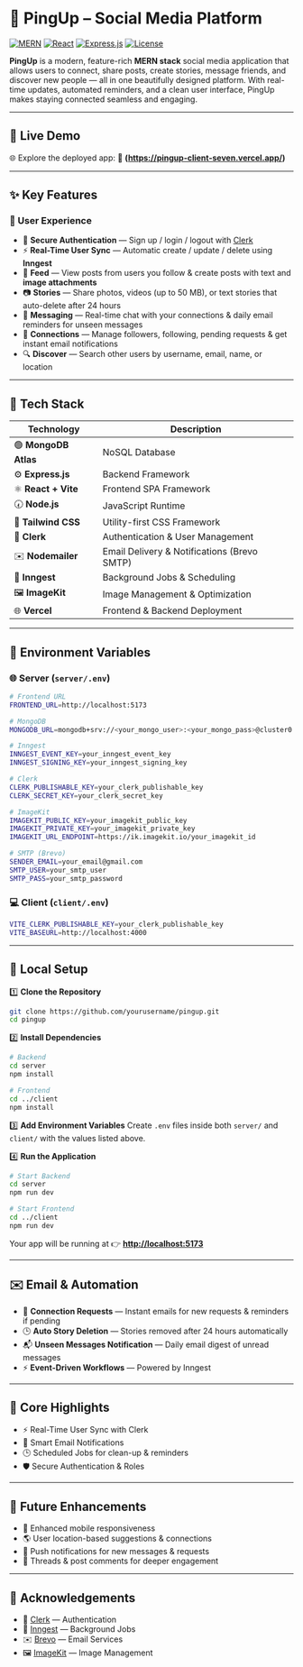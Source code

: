 # 🔗 PingUp – Social Media Platform

[![MERN](https://img.shields.io/badge/MERN-Full%20Stack-brightgreen?style=for-the-badge\&logo=mongodb)]() [![React](https://img.shields.io/badge/Frontend-React%20+%20Vite-blue?style=for-the-badge\&logo=react)]() [![Express.js](https://img.shields.io/badge/Backend-Express.js-lightgrey?style=for-the-badge\&logo=express)]() [![License](https://img.shields.io/badge/License-MIT-green?style=for-the-badge)]()

**PingUp** is a modern, feature-rich **MERN stack** social media application that allows users to connect, share posts, create stories, message friends, and discover new people — all in one beautifully designed platform. With real-time updates, automated reminders, and a clean user interface, PingUp makes staying connected seamless and engaging.

---

## 🚀 Live Demo

🌐 Explore the deployed app:
🔗 **(https://pingup-client-seven.vercel.app/)**

---

## ✨ Key Features

### 👤 User Experience

* 🔐 **Secure Authentication** — Sign up / login / logout with [Clerk](https://clerk.dev/)
* ⚡ **Real-Time User Sync** — Automatic create / update / delete using **Inngest**
* 📰 **Feed** — View posts from users you follow & create posts with text and **image attachments**
* 📷 **Stories** — Share photos, videos (up to 50 MB), or text stories that auto-delete after 24 hours
* 💬 **Messaging** — Real-time chat with your connections & daily email reminders for unseen messages
* 🤝 **Connections** — Manage followers, following, pending requests & get instant email notifications
* 🔍 **Discover** — Search other users by username, email, name, or location

---

## 🧪 Tech Stack

| Technology           | Description                                 |
| -------------------- | ------------------------------------------- |
| 🟢 **MongoDB Atlas** | NoSQL Database                              |
| ⚙️ **Express.js**    | Backend Framework                           |
| ⚛️ **React + Vite**  | Frontend SPA Framework                      |
| 🕢 **Node.js**       | JavaScript Runtime                          |
| 🎨 **Tailwind CSS**  | Utility-first CSS Framework                 |
| 🧾 **Clerk**         | Authentication & User Management            |
| ✉️ **Nodemailer**    | Email Delivery & Notifications (Brevo SMTP) |
| 🧠 **Inngest**       | Background Jobs & Scheduling                |
| 🖼️ **ImageKit**     | Image Management & Optimization             |
| 🌐 **Vercel**        | Frontend & Backend Deployment                         |

---

## 🔐 Environment Variables

### 🌐 Server (`server/.env`)

```bash
# Frontend URL
FRONTEND_URL=http://localhost:5173

# MongoDB
MONGODB_URL=mongodb+srv://<your_mongo_user>:<your_mongo_pass>@cluster0.usrqouc.mongodb.net

# Inngest
INNGEST_EVENT_KEY=your_inngest_event_key
INNGEST_SIGNING_KEY=your_inngest_signing_key

# Clerk
CLERK_PUBLISHABLE_KEY=your_clerk_publishable_key
CLERK_SECRET_KEY=your_clerk_secret_key

# ImageKit
IMAGEKIT_PUBLIC_KEY=your_imagekit_public_key
IMAGEKIT_PRIVATE_KEY=your_imagekit_private_key
IMAGEKIT_URL_ENDPOINT=https://ik.imagekit.io/your_imagekit_id

# SMTP (Brevo)
SENDER_EMAIL=your_email@gmail.com
SMTP_USER=your_smtp_user
SMTP_PASS=your_smtp_password
```

### 💻 Client (`client/.env`)

```bash
VITE_CLERK_PUBLISHABLE_KEY=your_clerk_publishable_key
VITE_BASEURL=http://localhost:4000
```

---

## 🧾 Local Setup

1️⃣ **Clone the Repository**

```bash
git clone https://github.com/yourusername/pingup.git
cd pingup
```

2️⃣ **Install Dependencies**

```bash
# Backend
cd server
npm install

# Frontend
cd ../client
npm install
```

3️⃣ **Add Environment Variables**
Create `.env` files inside both `server/` and `client/` with the values listed above.

4️⃣ **Run the Application**

```bash
# Start Backend
cd server
npm run dev

# Start Frontend
cd ../client
npm run dev
```

Your app will be running at 👉 **[http://localhost:5173](http://localhost:5173)**

---

## ✉️ Email & Automation

* 📩 **Connection Requests** — Instant emails for new requests & reminders if pending
* 🕒 **Auto Story Deletion** — Stories removed after 24 hours automatically
* 📬 **Unseen Messages Notification** — Daily email digest of unread messages
* ⚡ **Event-Driven Workflows** — Powered by Inngest

---

## 🧠 Core Highlights

* ⚡ Real-Time User Sync with Clerk
* 📨 Smart Email Notifications
* 🕒 Scheduled Jobs for clean-up & reminders
* 🛡️ Secure Authentication & Roles

---

## 🌟 Future Enhancements

* 📱 Enhanced mobile responsiveness
* 🌎 User location-based suggestions & connections
* 🔔 Push notifications for new messages & requests
* 🧵 Threads & post comments for deeper engagement

---

## 🙏 Acknowledgements

* 🔐 [Clerk](https://clerk.dev/) — Authentication
* 🧠 [Inngest](https://inngest.com/) — Background Jobs
* ✉️ [Brevo](https://www.brevo.com/) — Email Services
* 🖼️ [ImageKit](https://imagekit.io/) — Image Management
